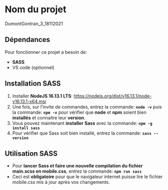 # Nom du projet

DumontGontran_3_18112021

## Dépendances

Pour fonctionner ce projet a besoin de:

- **SASS**
- VS code (optionnel)

## Installation SASS

1. Installer **NodeJS 16.13.1 LTS**: https://nodejs.org/dist/v16.13.1/node-v16.13.1-x64.msi
2. Une fois, sur l’invite de commandes, entrez la commande: **`node -v`** puis la commande: **`npm -v`** pour vérifier que **node** et **npm** soient bien **installés** et connaitre leur **version**.
3. Vous pouvez maintenant **installer** **Sass** avec la commande: **`npm -g install sass`**
4. Pour vérifier que Sass soit bien installé, entrez la commande: **`sass --version`**

## Utilisation SASS

- Pour **lancer Sass et faire une nouvelle compilation du fichier main.scss en mobile.css**, entrez la commande: **`npm run sass`**
- Ceci est **obligatoire** pour que le navigateur internet puisse lire le fichier mobile.css mis à jour après vos changements.

